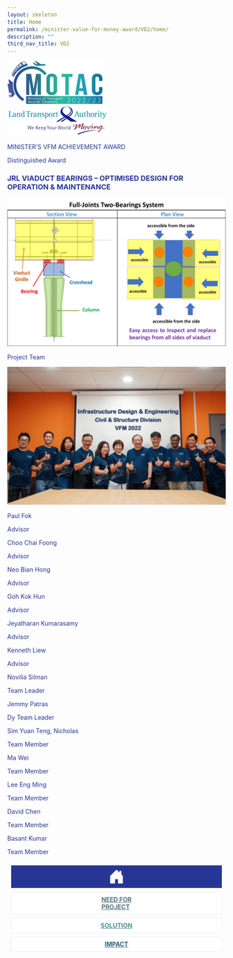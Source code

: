 ```yaml
---
layout: skeleton
title: Home
permalink: /minister-value-for-money-award/VD2/home/
description: ""
third_nav_title: VD2
---
```

<style type="text/css">
  .text-pri {
    color: #273592;
  }

  .nav-tabs {
    border-bottom: none !important;
    overflow: hidden !important;
  }

  .nav-link {
    margin: 8px !important;
    border-radius: 0px !important;
    font-weight: 700 !important;
    padding: 0.5rem 2.8rem !important;
  }

  .link-home {
    border: 1px solid #eee !important;
    color: #fff !important;
    background: rgb(39, 54, 149) !important;
    display: flex;
    justify-content: center;
    align-items: center;
  }

  .link-project {
    border: 1px solid #eee !important;
    color: rgb(83, 114, 122) !important;
    background-color: #fff !important;
    display: flex;
    justify-content: center;
    align-items: center;
  }

  .link-project.active {
    border: none !important;
    color: #fff !important;
    background: rgb(41, 115, 144) !important;
  }

  .link-solution {
    border: 1px solid #eee !important;
    color: rgb(69, 148, 145) !important;
    background-color: #fff !important;
    display: flex;
    justify-content: center;
    align-items: center;
  }

  .link-solution.active {
    border: none !important;
    color: #fff !important;
    background: rgb(34, 155, 189) !important;
  }

  .link-impact {
    border: 1px solid #eee !important;
    color: rgb(41, 95, 120) !important;
    background-color: #fff !important;
    display: flex;
    justify-content: center;
    align-items: center;
  }

  .link-impact.active {
    border: none !important;
    color: #fff !important;
    background: rgb(10, 91, 142) !important;
  }
</style>
<div class="container-fluid py-5 text-pri card-bg my-5">
  <div class="row">
    <div class="col-sm-12 pt-4 pb-3 text-center">
      <img src="/images/Logos/MOTAC_header.png" alt="motac logo" class="img-fluid" />
    </div>
  </div>
  <div class="row border border-info">
    <div class="col-sm-4 py-3 text-center d-flex flex-column align-items-center justify-content-center">
      <img src="/images/Logos/LTA.png" class="img-fluid" alt="CAAS" />
    </div>
    <div class="col-sm-8 py-3 text-center bg-primary d-flex justify-content-center flex-column aligin-items-center">
      <p class="mb-1 text-light font-weight-bold raleway-font"> MINISTER’S VFM ACHIEVEMENT AWARD</p>
      <p class="mb-0 distinguished-award">Distinguished Award</p>
    </div>
  </div>
  <div class="row">
    <div class="col-12 py-3">
      <h3 class="text-center  font-weight-bold"> JRL VIADUCT BEARINGS – OPTIMISED DESIGN FOR OPERATION & MAINTENANCE </h3>
    </div>
    <div class="col-12 py-3">
      <img src="/images/VFM/VD2/VD2 Iconic Pic.png" class="img-fluid border my-5" />
    </div>
  </div>
  <div class="row">
    <div class="col-sm-12 text-center py-2 my-2 bg-secondary">
      <p class="mb-0 h3  font-weight-bold text-uppercase"> Project Team​ </p>
    </div>
    <div class="col-sm-11 text-center mx-auto py-3">
      <img src="/images/VFM/VD2/VD2-Team Photo.png" class="img-fluid border border-5 border-secondary" alt="" />
    </div>
    <div class="col-sm-11 mx-auto">
      <div class="row py-5">
        <div class="col-sm-6 mb-5">
          <div class="row">
            <div class="col-sm-6">
              <p class="mb-2 text-pri fw-bold"> Paul Fok </p>
            </div>
            <div class="col-sm-6">
              <p class="mb-2 text-pri fw-bold"> Advisor </p>
            </div>
          </div>
          <div class="row">
            <div class="col-sm-6">
              <p class="mb-2 text-pri fw-bold"> Choo Chai Foong </p>
            </div>
            <div class="col-sm-6">
              <p class="mb-2 text-pri fw-bold"> Advisor </p>
            </div>
          </div>
          <div class="row">
            <div class="col-sm-6">
              <p class="mb-2 text-pri fw-bold"> Neo Bian Hong </p>
            </div>
            <div class="col-sm-6">
              <p class="mb-2 text-pri fw-bold"> Advisor </p>
            </div>
          </div>
          <div class="row">
            <div class="col-sm-6">
              <p class="mb-2 text-pri fw-bold"> Goh Kok Hun </p>
            </div>
            <div class="col-sm-6">
              <p class="mb-2 text-pri fw-bold"> Advisor </p>
            </div>
          </div>
          <div class="row">
            <div class="col-sm-6">
              <p class="mb-2 text-pri fw-bold"> Jeyatharan Kumarasamy </p>
            </div>
            <div class="col-sm-6">
              <p class="mb-2 text-pri fw-bold"> Advisor </p>
            </div>
          </div>
          <div class="row">
            <div class="col-sm-6">
              <p class="mb-2 text-pri fw-bold"> Kenneth Liew </p>
            </div>
            <div class="col-sm-6">
              <p class="mb-2 text-pri fw-bold"> Advisor </p>
            </div>
          </div>
          <div class="row">
            <div class="col-sm-6">
              <p class="mb-2 text-pri fw-bold"> Novilia Silman </p>
            </div>
            <div class="col-sm-6">
              <p class="mb-2 text-pri fw-bold"> Team Leader </p>
            </div>
          </div>
        </div>
        <div class="col-sm-6 mb-5">
          <div class="row">
            <div class="col-sm-6">
              <p class="mb-2 text-pri fw-bold"> Jemmy Patras </p>
            </div>
            <div class="col-sm-6">
              <p class="mb-2 text-pri fw-bold"> Dy Team Leader  </p>
            </div>
          </div>
          <div class="row">
            <div class="col-sm-6">
              <p class="mb-2 text-pri fw-bold"> Sim Yuan Teng, Nicholas </p>
            </div>
            <div class="col-sm-6">
              <p class="mb-2 text-pri fw-bold"> Team Member </p>
            </div>
          </div>
          <div class="row">
            <div class="col-sm-6">
              <p class="mb-2 text-pri fw-bold"> Ma Wei </p>
            </div>
            <div class="col-sm-6">
              <p class="mb-2 text-pri fw-bold"> Team Member </p>
            </div>
          </div>
          <div class="row">
            <div class="col-sm-6">
              <p class="mb-2 text-pri fw-bold"> Lee Eng Ming </p>
            </div>
            <div class="col-sm-6">
              <p class="mb-2 text-pri fw-bold"> Team Member </p>
            </div>
          </div>
          <div class="row">
            <div class="col-sm-6">
              <p class="mb-2 text-pri fw-bold"> David Chen </p>
            </div>
            <div class="col-sm-6">
              <p class="mb-2 text-pri fw-bold"> Team Member </p>
            </div>
          </div>
          <div class="row">
            <div class="col-sm-6">
              <p class="mb-2 text-pri fw-bold"> Basant Kumar </p>
            </div>
            <div class="col-sm-6">
              <p class="mb-2 text-pri fw-bold"> Team Member </p>
            </div>
          </div>
        </div>
      </div>
    </div>
  </div>
  <nav>
    <div class="nav nav-tabs nav-fill" id="nav-tab" role="tablist">
      <a class="nav-link active text-uppercase link-home text-decoration-none" id="nav-home-tab" href="/minister-value-for-money-award/VD2/home/">
        <svg xmlns="http://www.w3.org/2000/svg" width="36" height="36" fill="currentColor" class="bi bi-house-door-fill" viewBox="0 0 16 16">
          <path d="M6.5 14.5v-3.505c0-.245.25-.495.5-.495h2c.25 0 .5.25.5.5v3.5a.5.5 0 0 0 .5.5h4a.5.5 0 0 0 .5-.5v-7a.5.5 0 0 0-.146-.354L13 5.793V2.5a.5.5 0 0 0-.5-.5h-1a.5.5 0 0 0-.5.5v1.293L8.354 1.146a.5.5 0 0 0-.708 0l-6 6A.5.5 0 0 0 1.5 7.5v7a.5.5 0 0 0 .5.5h4a.5.5 0 0 0 .5-.5Z" />
        </svg>
      </a>
      <a class="nav-link link-project text-decoration-none" id="nav-project-tab" href="/minister-value-for-money-award/VD2/need-for-project/"> NEED FOR <br /> PROJECT </a>
      <a class="nav-link link-solution text-decoration-none" id="nav-solution-tab" href="/minister-value-for-money-award/VD2/solution/"> SOLUTION</a>
      <a class="nav-link link-impact text-decoration-none" id="nav-impact-tab" href="/minister-value-for-money-award/VD2/impact/"> IMPACT</a>
    </div>
  </nav>
</div>